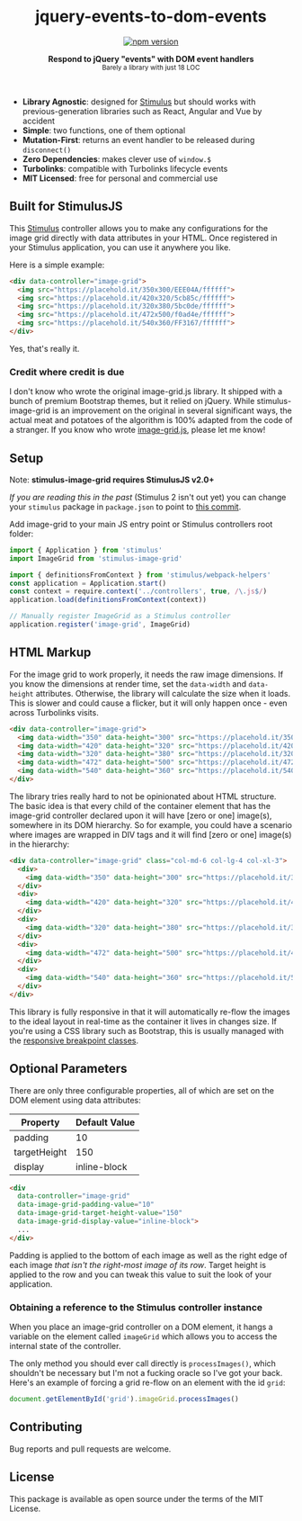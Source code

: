 <h1 align="center">jquery-events-to-dom-events</h1>
<p align="center">
  <a href="https://www.npmjs.com/package/jquery-events-to-dom-events" rel="nofollow">
    <img src="https://badge.fury.io/js/jquery-events-to-dom-events.svg" alt="npm version">
  </a>
</p>

<p align="center">
  <b>Respond to jQuery "events" with DOM event handlers</b></br>
  <sub>Barely a library with just 18 LOC </sub>
</p>

<br />

- **Library Agnostic**: designed for [Stimulus](https://stimulusjs.org) but should works with previous-generation libraries such as React, Angular and Vue by accident
- **Simple**: two functions, one of them optional
- **Mutation-First**: returns an event handler to be released during `disconnect()`
- **Zero Dependencies**: makes clever use of `window.$`
- **Turbolinks**: compatible with Turbolinks lifecycle events
- **MIT Licensed**: free for personal and commercial use

## Built for StimulusJS

This [Stimulus](https://stimulusjs.org/) controller allows you to make any configurations for the image grid directly with data attributes in your HTML. Once registered in your Stimulus application, you can use it anywhere you like.

Here is a simple example:

```html
<div data-controller="image-grid">
  <img src="https://placehold.it/350x300/EEE04A/ffffff">
  <img src="https://placehold.it/420x320/5cb85c/ffffff">
  <img src="https://placehold.it/320x380/5bc0de/ffffff">
  <img src="https://placehold.it/472x500/f0ad4e/ffffff">
  <img src="https://placehold.it/540x360/FF3167/ffffff">
</div>
```
<tiny>Yes, that's really it.</tiny>

### Credit where credit is due

I don't know who wrote the original image-grid.js library. It shipped with a bunch of premium Bootstrap themes, but it relied on jQuery. While stimulus-image-grid is an improvement on the original in several significant ways, the actual meat and potatoes of the algorithm is 100% adapted from the code of a stranger. If you know who wrote [image-grid.js](https://github.com/Pactum/pactum.io/blob/9f2d162bc21f26d62c5d4ba801309bdeb8b9fa9e/v4/js/custom/image-grid.js), please let me know!

## Setup

Note: **stimulus-image-grid requires StimulusJS v2.0+**

*If you are reading this in the past* (Stimulus 2 isn't out yet) you can change your `stimulus` package in `package.json` to point to [this commit](https://github.com/stimulusjs/dev-builds/archive/b8cc8c4/stimulus.tar.gz).

Add image-grid to your main JS entry point or Stimulus controllers root folder:

```js
import { Application } from 'stimulus'
import ImageGrid from 'stimulus-image-grid'

import { definitionsFromContext } from 'stimulus/webpack-helpers'
const application = Application.start()
const context = require.context('../controllers', true, /\.js$/)
application.load(definitionsFromContext(context))

// Manually register ImageGrid as a Stimulus controller
application.register('image-grid', ImageGrid)
```

## HTML Markup

For the image grid to work properly, it needs the raw image dimensions. If you know the dimensions at render time, set the `data-width` and `data-height` attributes. Otherwise, the library will calculate the size when it loads. This is slower and could cause a flicker, but it will only happen once - even across Turbolinks visits.

```html
<div data-controller="image-grid">
  <img data-width="350" data-height="300" src="https://placehold.it/350x300/EEE04A/ffffff">
  <img data-width="420" data-height="320" src="https://placehold.it/420x320/5cb85c/ffffff">
  <img data-width="320" data-height="380" src="https://placehold.it/320x380/5bc0de/ffffff">
  <img data-width="472" data-height="500" src="https://placehold.it/472x500/f0ad4e/ffffff">
  <img data-width="540" data-height="360" src="https://placehold.it/540x360/FF3167/ffffff">
</div>
```

The library tries really hard to not be opinionated about HTML structure. The basic idea is that every child of the container element that has the image-grid controller declared upon it will have [zero or one] image(s), somewhere in its DOM hierarchy. So for example, you could have a scenario where images are wrapped in DIV tags and it will find [zero or one] image(s) in the hierarchy:

```html
<div data-controller="image-grid" class="col-md-6 col-lg-4 col-xl-3">
  <div>
    <img data-width="350" data-height="300" src="https://placehold.it/350x300/EEE04A/ffffff">
  </div>
  <div>
    <img data-width="420" data-height="320" src="https://placehold.it/420x320/5cb85c/ffffff">
  </div>
  <div>
    <img data-width="320" data-height="380" src="https://placehold.it/320x380/5bc0de/ffffff">
  </div>
  <div>
    <img data-width="472" data-height="500" src="https://placehold.it/472x500/f0ad4e/ffffff">
  </div>
  <div>
    <img data-width="540" data-height="360" src="https://placehold.it/540x360/FF3167/ffffff">
  </div>
</div>
```

This library is fully responsive in that it will automatically re-flow the images to the ideal layout in real-time as the container it lives in changes size. If you're using a CSS library such as Bootstrap, this is usually managed with the [responsive breakpoint classes](https://getbootstrap.com/docs/4.4/layout/grid/#grid-options).

## Optional Parameters

There are only three configurable properties, all of which are set on the DOM element using data attributes:

Property | Default Value
-------- | -------------
padding | 10
targetHeight | 150
display | inline-block

```html
<div
  data-controller="image-grid"
  data-image-grid-padding-value="10"
  data-image-grid-target-height-value="150"
  data-image-grid-display-value="inline-block">
  ...
</div>
```

Padding is applied to the bottom of each image as well as the right edge of each image *that isn't the right-most image of its row*. Target height is applied to the row and you can tweak this value to suit the look of your application.

### Obtaining a reference to the Stimulus controller instance

When you place an image-grid controller on a DOM element, it hangs a variable on the element called `imageGrid` which allows you to access the internal state of the controller.

The only method you should ever call directly is `processImages()`, which shouldn't be necessary but I'm not a fucking oracle so I've got your back. Here's an example of forcing a grid re-flow on an element with the id `grid`:

```javascript
document.getElementById('grid').imageGrid.processImages()
```

## Contributing

Bug reports and pull requests are welcome.

## License

This package is available as open source under the terms of the MIT License.